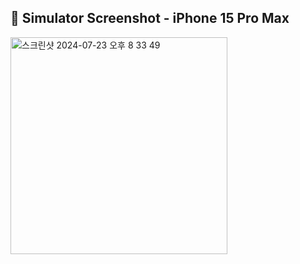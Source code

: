 ## 📱 Simulator Screenshot - iPhone 15 Pro Max

<img width="347" alt="스크린샷 2024-07-23 오후 8 33 49" src="https://github.com/user-attachments/assets/4f74fb48-6362-423c-8a60-d91c12e8c745">
